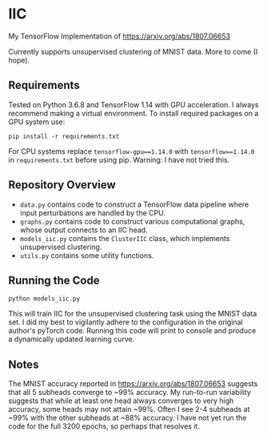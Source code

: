 # IIC
My TensorFlow Implementation of https://arxiv.org/abs/1807.06653

Currently supports unsupervised clustering of MNIST data. More to come (I hope).

## Requirements

Tested on Python 3.6.8 and TensorFlow 1.14 with GPU acceleration.
I always recommend making a virtual environment.
To install required packages on a GPU system use:
```
pip install -r requirements.txt
```
For CPU systems replace `tensorflow-gpu==1.14.0` with `tensorflow==1.14.0` in `requirements.txt` before using pip.
Warning: I have not tried this.

## Repository Overview
* `data.py` contains code to construct a TensorFlow data pipeline where input perturbations are handled by the CPU.
* `graphs.py` contains code to construct various computational graphs, whose output connects to an IIC head.
* `models_iic.py` contains the `ClusterIIC` class, which implements unsupervised clustering.
* `utils.py` contains some utility functions.

## Running the Code
```
python models_iic.py
```
This will train IIC for the unsupervised clustering task using the MNIST data set.
I did my best to vigilantly adhere to the configuration in the original author's pyTorch code.
Running this code will print to console and produce a dynamically updated learning curve.

## Notes
The MNIST accuracy reported in https://arxiv.org/abs/1807.06653 suggests that all 5 subheads converge to ~99% accuracy.
My run-to-run variability suggests that while at least one head always converges to very high accuracy, some heads may
not attain ~99%. Often I see 2-4 subheads at ~99% with the other subheads at ~88% accuracy. I have not yet run the code
for the full 3200 epochs, so perhaps that resolves it.